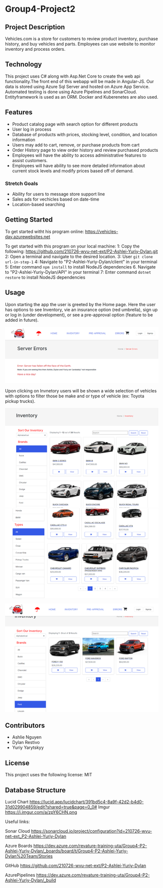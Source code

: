 # Group4-Project2
## Project Description
Vehicles.com is a store for customers to review product inventory, purchase history, and buy vehicles and parts. Employees can use website to monitor inventory and process orders.

## Technology
This project uses C# along with Asp.Net Core to create the web api functionality.The front end of this webapp will be made in Angular-JS. Our data is stored using Azure Sql Server and hosted on Azure App Service. Automated testing is done using Azure Pipelines and SonarCloud. Entityframework is used as an ORM. Docker and Kuberenetes are also used.


## Features
- Product catalog page with search option for different products
- User log in process
- Database of products with prices, stocking level, condition, and location information
- Users may add to cart, remove, or purchase products from cart
- Order History page to view order history and review purchased products
- Employees will have the ability to access administrative features to assist customers.
- Employees will have ability to see more detailed information about current stock levels and modify prices based off of demand.
### Stretch Goals
- Ability for users to message store support line
- Sales ads for vechicles based on date-time
- Location-based searching

## Getting Started
To get started witht his program online:
https://vehicles-day.azurewebsites.net

To get started with this program on your local machine:
1: Copy the following: https://github.com/210726-wvu-net-ext/P2-Ashlei-Yuriy-Dylan.git
2: Open a terminal and navigate to the desired location.
3: User ``` git clone url-in-step-1 ```
4: Navigate to "P2-Ashlei-Yuriy-Dylan/client" in your terminal
5: Enter command ``` npm install ``` to install NodeJS dependencies
6. Navigate to "P2-Ashlei-Yuriy-Dylan/API" in your terminal
7: Enter command ``` dotnet restore ``` to install NodeJS dependencies

## Usage
Upon starting the app the user is greeted by the Home page. Here the user has options to see Inventory, vie an insurance option (red umbrella), sign up or log in (under development), or see a pre-approval option (feature to be added in future). 

![Chariots.com Homepage](/Documentation/HomePage.png)

Upon clicking on Invnetory users will be shown a wide selection of vehicles with options to filter those be make and or type of vehicle (ex: Toyota pickup trucks).

![Chariots.com Inventory Page 1/2](/Documentation/Inventory1.png)
![Chariots.com Inventory Page 2/2](/Documentation/Inventory2.png)

![Chariots.com Inventory PFilter Ex](/Documentation/InventoryFilter.png)
## Contributors
- Ashlie Nguyen
- Dylan Restivo
- Yuriy Yarytskyy

## License
This project uses the following license: MIT


## Database Structure
Lucid Chart
https://lucid.app/lucidchart/391bd5c4-8a9f-42d2-b4d0-31d029904859/edit?shared=true&page=0_0#
Imgur
https://i.imgur.com/a/zpY6CHN.png


Useful links:

Sonar Cloud
https://sonarcloud.io/project/configuration?id=210726-wvu-net-ext_P2-Ashlei-Yuriy-Dylan

Azure Boards
https://dev.azure.com/revature-training-uta/Group4-P2-Ashlei-Yuriy-Dylan/_boards/board/t/Group4-P2-Ashlei-Yuriy-Dylan%20Team/Stories

GitHub
https://github.com/210726-wvu-net-ext/P2-Ashlei-Yuriy-Dylan

AzurePipelines
https://dev.azure.com/revature-training-uta/Group4-P2-Ashlei-Yuriy-Dylan/_build
